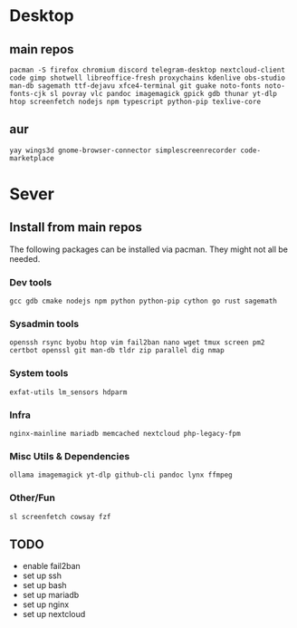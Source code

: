 # Desktop 
## main repos
`pacman -S firefox chromium discord telegram-desktop nextcloud-client code gimp shotwell libreoffice-fresh proxychains kdenlive obs-studio man-db sagemath ttf-dejavu xfce4-terminal git guake noto-fonts noto-fonts-cjk sl povray vlc pandoc imagemagick gpick gdb thunar yt-dlp htop screenfetch nodejs npm typescript python-pip texlive-core`
## aur
`yay wings3d gnome-browser-connector simplescreenrecorder code-marketplace`

# Sever
## Install from main repos
The following packages can be installed via pacman. They might not all be needed.
### Dev tools
`gcc gdb cmake nodejs npm python python-pip cython go rust sagemath`
### Sysadmin tools
`openssh rsync byobu htop vim fail2ban nano wget tmux screen pm2 certbot openssl git man-db tldr zip parallel dig nmap`
### System tools
`exfat-utils lm_sensors hdparm`
### Infra
`nginx-mainline mariadb memcached nextcloud php-legacy-fpm`
### Misc Utils & Dependencies
`ollama imagemagick yt-dlp github-cli pandoc lynx ffmpeg`
### Other/Fun
`sl screenfetch cowsay fzf`

## TODO
- enable fail2ban
- set up ssh
- set up bash
- set up mariadb
- set up nginx
- set up nextcloud
